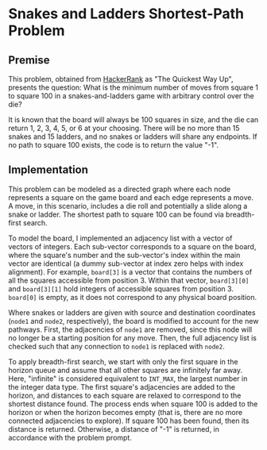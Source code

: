 # Snakes and Ladders Shortest-Path Problem

## Premise
This problem, obtained from [HackerRank](https://www.hackerrank.com/) as "The Quickest Way Up", presents the question: What is the minimum number of moves from square 1 to square 100 in a snakes-and-ladders game with arbitrary control over the die? 

It is known that the board will always be 100 squares in size, and the die can return 1, 2, 3, 4, 5, or 6 at your choosing. There will be no more than 15 snakes and 15 ladders, and no snakes or ladders will share any endpoints. If no path to square 100 exists, the code is to return the value "-1".

## Implementation
This problem can be modeled as a directed graph where each node represents a square on the game board and each edge represents a move. A move, in this scenario, includes a die roll and potentially a slide along a snake or ladder. The shortest path to square 100 can be found via breadth-first search.

To model the board, I implemented an adjacency list with a vector of vectors of integers. Each sub-vector corresponds to a square on the board, where the square's number and the sub-vector's index within the main vector are identical (a dummy sub-vector at index zero helps with index alignment). For example, `board[3]` is a vector that contains the numbers of all the squares accessible from position 3. Within that vector, `board[3][0]` and `board[3][1]` hold integers of accessible squares from position 3. `board[0]` is empty, as it does not correspond to any physical board position.

Where snakes or ladders are given with source and destination coordinates (`node1` and `node2`, respectively), the board is modified to account for the new pathways. First, the adjacencies of `node1` are removed, since this node will no longer be a starting position for any move. Then, the full adjacency list is checked such that any connection to `node1` is replaced with `node2`.

To apply breadth-first search, we start with only the first square in the horizon queue and assume that all other squares are infinitely far away. Here, "infinite" is considered equivalent to `INT_MAX`, the largest number in the integer data type. The first square's adjacencies are added to the horizon, and distances to each square are relaxed to correspond to the shortest distance found. The process ends when square 100 is added to the horizon or when the horizon becomes empty (that is, there are no more connected adjacencies to explore). If square 100 has been found, then its distance is returned. Otherwise, a distance of "-1" is returned, in accordance with the problem prompt.